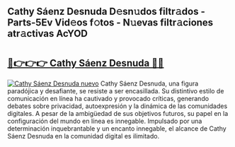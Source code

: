 ## Cathy Sáenz Desnuda D𝚎sn𝚞dos filtr𝚊dos - Parts-5Ev Vid𝚎os f𝚘tos - N𝚞evas filtr𝚊ciones atr𝚊ctivas AcYOD

# <h2><a href="http://mb0nqr8.tromn.icu/?c=Cathy+S%c3%a1enz+Desnuda">🔗👉👉👉 Cathy Sáenz Desnuda 🔗🔗</a></h2>

[![Cathy Sáenz Desnuda nuevo](https://i.imgur.com/pEAQMta.gif)](http://mb0nqr8.tromn.icu/?c=Cathy+S%c3%a1enz+Desnuda)
Cathy Sáenz Desnuda, una figura paradójica y desafiante, se resiste a ser encasillada. Su distintivo estilo de comunicación en línea ha cautivado y provocado críticas, generando debates sobre privacidad, autoexpresión y la dinámica de las comunidades digitales. A pesar de la ambigüedad de sus objetivos futuros, su papel en la configuración del mundo en línea es innegable. Impulsado por una determinación inquebrantable y un encanto innegable, el alcance de Cathy Sáenz Desnuda en la comunidad digital es ilimitado.
